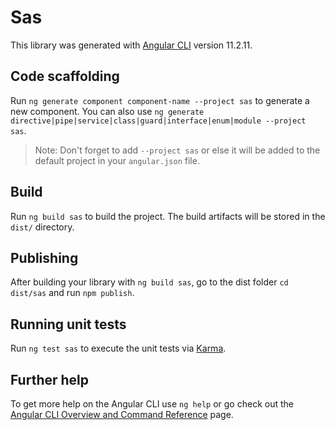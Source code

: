 # Sas

This library was generated with [Angular CLI](https://github.com/angular/angular-cli) version 11.2.11.

## Code scaffolding

Run `ng generate component component-name --project sas` to generate a new component. You can also use `ng generate directive|pipe|service|class|guard|interface|enum|module --project sas`.
> Note: Don't forget to add `--project sas` or else it will be added to the default project in your `angular.json` file. 

## Build

Run `ng build sas` to build the project. The build artifacts will be stored in the `dist/` directory.

## Publishing

After building your library with `ng build sas`, go to the dist folder `cd dist/sas` and run `npm publish`.

## Running unit tests

Run `ng test sas` to execute the unit tests via [Karma](https://karma-runner.github.io).

## Further help

To get more help on the Angular CLI use `ng help` or go check out the [Angular CLI Overview and Command Reference](https://angular.io/cli) page.
